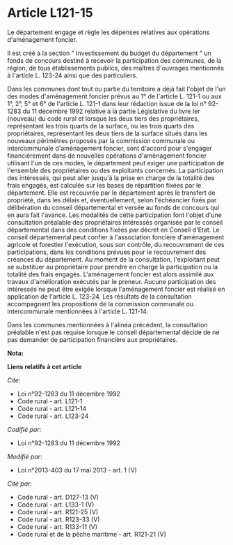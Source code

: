 # Article L121-15

Le département engage et règle les dépenses relatives aux opérations d'aménagement foncier. 

Il est créé à la section " Investissement du budget du département " un fonds de concours destiné à recevoir la participation
des communes, de la région, de tous établissements publics, des maîtres d'ouvrages mentionnés à l'article L. 123-24 ainsi que
des particuliers. 

Dans les communes dont tout ou partie du territoire a déjà fait l'objet de l'un des modes d'aménagement foncier prévus au 1°
de l'article L. 121-1 ou aux 1°, 2°, 5° et 6° de l'article L. 121-1 dans leur rédaction issue de la loi n° 92-1283 du 11
décembre 1992 relative à la partie Législative du livre Ier (nouveau) du code rural et lorsque les deux tiers des
propriétaires, représentant les trois quarts de la surface, ou les trois quarts des propriétaires, représentant les deux
tiers de la surface situés dans les nouveaux périmètres proposés par la commission communale ou intercommunale d'aménagement
foncier, sont d'accord pour s'engager financièrement dans de nouvelles opérations d'aménagement foncier utilisant l'un de ces
modes, le département peut exiger une participation de l'ensemble des propriétaires ou des exploitants concernés. La
participation des intéressés, qui peut aller jusqu'à la prise en charge de la totalité des frais engagés, est calculée sur
les bases de répartition fixées par le département. Elle est recouvrée par le département après le transfert de propriété,
dans les délais et, éventuellement, selon l'échéancier fixés par délibération du conseil départemental  et versée au fonds de
concours qui en aura fait l'avance. Les modalités de cette participation font l'objet d'une consultation préalable des
propriétaires intéressés organisée par le conseil départemental  dans des conditions fixées par décret en Conseil d'Etat. Le
conseil départemental  peut confier à l'association foncière d'aménagement agricole et forestier l'exécution, sous son
contrôle, du recouvrement de ces participations, dans les conditions prévues pour le recouvrement des créances du
département. Au moment de la consultation, l'exploitant peut se substituer au propriétaire pour prendre en charge la
participation ou la totalité des frais engagés. L'aménagement foncier est alors assimilé aux travaux d'amélioration exécutés
par le preneur. Aucune participation des intéressés ne peut être exigée lorsque l'aménagement foncier est réalisé en
application de l'article L. 123-24. Les résultats de la consultation accompagnent les propositions de la commission communale
ou intercommunale mentionnées à l'article L. 121-14. 

Dans les communes mentionnées à l'alinéa précédent, la consultation préalable n'est pas requise lorsque le conseil
départemental  décide de ne pas demander de participation financière aux propriétaires.

**Nota:**



**Liens relatifs à cet article**

_Cite_:

  - Loi n°92-1283 du 11 décembre 1992
  - Code rural - art. L121-1
  - Code rural - art. L121-14
  - Code rural - art. L123-24

_Codifié par_:

  - Loi n°92-1283 du 11 décembre 1992

_Modifié par_:

  - Loi n°2013-403 du 17 mai 2013 - art. 1 (V)

_Cité par_:

  - Code rural - art. D127-13 (V)
  - Code rural - art. L133-1 (V)
  - Code rural - art. R121-25 (V)
  - Code rural - art. R123-33 (V)
  - Code rural - art. R133-11 (V)
  - Code rural et de la pêche maritime - art. R121-21 (V)
